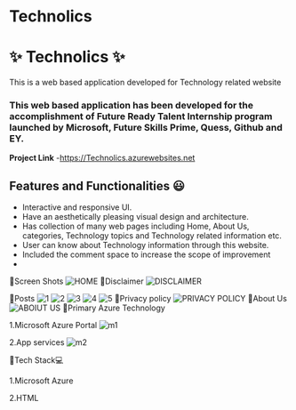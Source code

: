 # Technolics
# ✨ Technolics ✨

This is a web based application developed for Technology related website

### This web based application has been developed for the accomplishment of Future Ready Talent Internship program launched by Microsoft, Future Skills Prime, Quess, Github and EY.


**Project Link** -https://Technolics.azurewebsites.net

## Features and Functionalities 😃

- Interactive and responsive UI.
- Have an aesthetically pleasing visual design and architecture.
- Has collection of many web pages including Home, About Us, categories, Technology topics and Technology related information etc.
- User can know about Technology information through this website.
- Included the comment space to increase the scope of improvement
-  
🔗Screen Shots
![HOME](https://user-images.githubusercontent.com/118967277/204201097-e5f0c119-2beb-4099-9b18-daa3b678d50f.jpg)
🔗Disclaimer
![DISCLAIMER](https://user-images.githubusercontent.com/118967277/204202901-0f3ec10d-23cd-4e6b-9ffd-92baf02e06ec.jpg)

🔗Posts
![1](https://user-images.githubusercontent.com/118967277/204202948-c94bb2fa-1d99-47c5-af9c-f55f0ad4fadf.jpg)
![2](https://user-images.githubusercontent.com/118967277/204202382-f417c7c0-8ba3-419d-ba70-b183eb5300bc.jpg)
![3](https://user-images.githubusercontent.com/118967277/204201665-a31178e6-de8f-45bc-92d2-284555d234d2.jpg)
![4](https://user-images.githubusercontent.com/118967277/204202419-4f0906ed-6057-471f-b83c-53dd6d49c288.jpg)
![5](https://user-images.githubusercontent.com/118967277/204201739-3c117449-2340-4097-8ef0-ae2af2c61968.jpg)
🔗Privacy policy
![PRIVACY POLICY](https://user-images.githubusercontent.com/118967277/204201818-9a9e7e6e-d369-40a7-8a4c-faea96e5e6da.jpg)
🔗About Us
![ABOIUT US](https://user-images.githubusercontent.com/118967277/204202553-0ea92c53-2b2e-42ad-bb8b-e6d009a39356.jpg)
🔗Primary Azure Technology

1.Microsoft Azure Portal
![m1](https://user-images.githubusercontent.com/118967277/204209927-2fd3b217-a5e9-4817-84c5-10e7efdf29e7.jpg)

2.App services
![m2](https://user-images.githubusercontent.com/118967277/204210004-7cf6d284-b89c-4101-b9bf-796065f1ef8b.jpg)


🔗Tech Stack💻

1.Microsoft Azure

2.HTML
